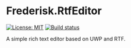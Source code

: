 # Frederisk.RtfEditor

[![License: MIT](https://img.shields.io/badge/license-MIT-blue)](https://raw.githubusercontent.com/Frederisk/Frederisk.RtfEditor/master/LICENSE.txt)
[![Build status](https://ci.appveyor.com/api/projects/status/q4iwkl8val2lsm0o?svg=true)](https://ci.appveyor.com/project/Frederisk/frederisk-rtfeditor)

A simple rich text editor based on UWP and RTF.
